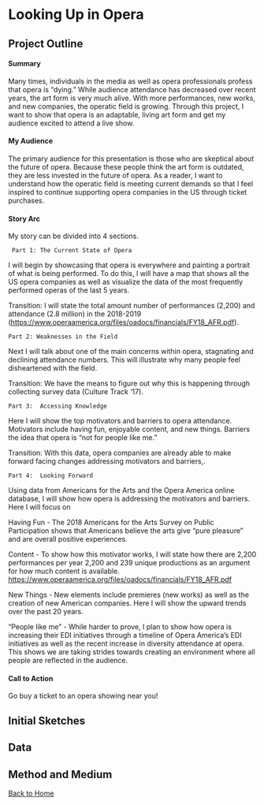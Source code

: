 # Looking Up in Opera 

## Project Outline

#### Summary 

  Many times, individuals in the media as well as opera professionals profess that opera is “dying.” While audience attendance has decreased over recent years, the art form is very much alive. With more performances, new works, and new companies, the operatic field is growing. Through this project, I want to show that opera is an adaptable, living art form and get my audience excited to attend a live show. 

#### My Audience 

  The primary audience for this presentation is those who are skeptical about the future of opera. Because these people think the art form is outdated, they are less invested in the future of opera. As a reader, I want to understand how the operatic field is meeting current demands so that I feel inspired to continue supporting opera companies in the US through ticket purchases. 
  
#### Story Arc 


My story can be divided into 4 sections. 
	
     Part 1: The Current State of Opera

I will begin by showcasing that opera is everywhere and painting a portrait of what is being performed. To do     this, I will have a map that shows all the US opera companies as well as visualize the data of the most frequently performed operas of the last 5 years. 

Transition:  I will state the total amount number of performances (2,200) and  attendance (2.8 million) in the 2018-2019
(https://www.operaamerica.org/files/oadocs/financials/FY18_AFR.pdf).

	Part 2: Weaknesses in the Field 
		
Next I will talk about one of the main concerns within opera, stagnating and declining attendance numbers. This will illustrate why many people feel disheartened with the field. 

Transition: We have the means to figure out why this is happening through collecting survey data (Culture Track ‘17). 

    Part 3:  Accessing Knowledge

Here I will show the top motivators and barriers to opera attendance. Motivators include having fun, enjoyable content, and new things. Barriers the idea that opera is “not for people like me.”

Transition: With this data, opera companies are already able to make forward facing changes addressing motivators and barriers,. 
	
    Part 4:  Looking Forward

Using data from Americans for the Arts and the Opera America online database, I will show how opera is addressing the motivators and barriers. Here I will focus on 

Having Fun - The 2018 Americans for the Arts Survey on Public Participation shows that Americans believe the arts give “pure pleasure” and are overall positive experiences.

Content - To show how this motivator works, I will state how there are 2,200 performances per year 2,200 and 239 unique productions as an argument for how much content is available. https://www.operaamerica.org/files/oadocs/financials/FY18_AFR.pdf

New Things - New elements include premieres (new works) as well as the creation of new American companies. Here I will show the upward trends over the past 20 years. 

“People like me” - While harder to prove, I plan to show how opera is increasing their EDI initiatives through a timeline of Opera America’s EDI initiatives as well as the recent increase in diversity attendance at opera. This shows we are taking strides towards creating an environment where all people are reflected in the audience.

#### Call to Action

  Go buy a ticket to an opera showing near you! 
  
## Initial Sketches 
## Data
## Method and Medium 


[Back to Home](https://ascherry.github.io/cherry-portfolio/)
